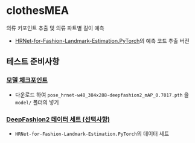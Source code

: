 # clothesMEA

의류 키포인트 추출 및 의류 파트별 길이 예측

-   [HRNet-for-Fashion-Landmark-Estimation.PyTorch](https://github.com/Lseoksee/HRNet-for-Fashion-Landmark-Estimation.PyTorch)의 예측 코드 추출 버전

## 테스트 준비사항

### [모델 체크포인트](https://shanghaitecheducn-my.sharepoint.com/personal/qianshh_shanghaitech_edu_cn/_layouts/15/onedrive.aspx?id=%2Fpersonal%2Fqianshh%5Fshanghaitech%5Fedu%5Fcn%2FDocuments%2Fshare%2FProjects%2Fhrnet%2Dfor%2Dfashion%2Dlandmark%2Destimation%2Epytorch&ga=1)

-   다운로드 하여 `pose_hrnet-w48_384x288-deepfashion2_mAP_0.7017.pth` 을 `model/` 폴더의 넣기

### [DeepFashion2 데이터 세트 (선택사항)](https://drive.google.com/drive/folders/125F48fsMBz2EF0Cpqk6aaHet5VH399Ok)

-  `HRNet-for-Fashion-Landmark-Estimation.PyTorch`의 데이터 세트